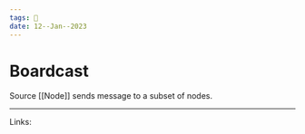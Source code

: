 ```yaml
---
tags: 🌱
date: 12--Jan--2023
---
```


# Boardcast

Source [[Node]] sends message to a subset of nodes.

---
Links: 